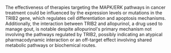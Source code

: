 The effectiveness of therapies targeting the MAPK/ERK pathways in cancer treatment could be influenced by the expression levels or mutations in the TRIB2 gene, which regulates cell differentiation and apoptosis mechanisms. Additionally, the interaction between TRIB2 and allopurinol, a drug used to manage gout, is notable despite allopurinol's primary mechanism not involving the pathways regulated by TRIB2, possibly indicating an atypical pharmacodynamic interaction or an off-target effect involving shared metabolic pathways or biochemical routes.